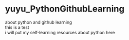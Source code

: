 # yuyu_PythonGithubLearning
about python and github learning
<br>this is a test
<br>i will put my self-learning resources about python here
